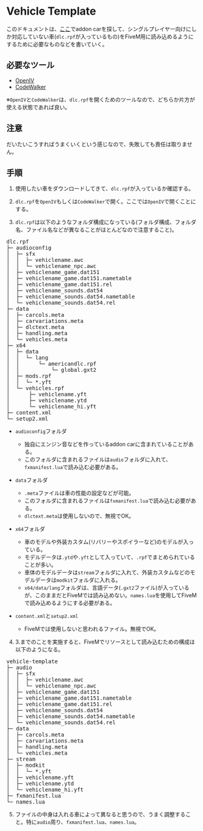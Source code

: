 # Vehicle Template
このドキュメントは、[ここ](https://www.gta5-mods.com/vehicles/)でaddon carを探して、シングルプレイヤー向けにしか対応していない車(`dlc.rpf`が入っているもの)をFiveM用に読み込めるようにするために必要なものなどを書いていく。

## 必要なツール
* [OpenIV](https://openiv.com/)
* [CodeWalker](https://www.gta5-mods.com/tools/codewalker-gtav-interactive-3d-map)

※`OpenIV`と`CodeWalker`は、`dlc.rpf`を開くためのツールなので、どちらか片方が使える状態であれば良い。

## 注意
だいたいこうすればうまくいくという感じなので、失敗しても責任は取りません。

## 手順
1. 使用したい車をダウンロードしてきて、`dlc.rpf`が入っているか確認する。

2. `dlc.rpf`を`OpenIV`もしくは`CodeWalker`で開く。ここでは`OpenIV`で開くことにする。

3. `dlc.rpf`は以下のようなフォルダ構成になっている(フォルダ構成、フォルダ名、ファイル名などが異なることがほとんどなので注意すること)。


<pre>
dlc.rpf
├─ audioconfig
│  ├─ sfx
│  │  ├─ vehiclename.awc
│  │  └─ vehiclename_npc.awc
│  ├─ vehiclename_game.dat151
│  ├─ vehiclename_game.dat151.nametable
│  ├─ vehiclename_game.dat151.rel
│  ├─ vehiclename_sounds.dat54
│  ├─ vehiclename_sounds.dat54.nametable
│  └─ vehiclename_sounds.dat54.rel
├─ data
│  ├─ carcols.meta
│  ├─ carvariations.meta
│  ├─ dlctext.meta
│  ├─ handling.meta
│  └─ vehicles.meta
├─ x64
│  ├─ data
│  │  └─ lang
│  │      └─ americandlc.rpf
│  │          └─ global.gxt2
│  ├─ mods.rpf
│  │  └─ *.yft
│  └─ vehicles.rpf
│      ├─ vehiclename.yft
│      ├─ vehiclename.ytd
│      └─ vehiclename_hi.yft
├─ content.xml
└─ setup2.xml
</pre>


* `audioconfig`フォルダ
  * 独自にエンジン音などを作っているaddon carに含まれていることがある。
  * このフォルダに含まれるファイルは`audio`フォルダに入れて、`fxmanifest.lua`で読み込む必要がある。

* `data`フォルダ
  * `.meta`ファイルは車の性能の設定などが可能。
  * このフォルダに含まれるファイルは`fxmanifest.lua`で読み込む必要がある。
  * `dlctext.meta`は使用しないので、無視でOK。

* `x64`フォルダ
  * 車のモデルや外装カスタム(リバリーやスポイラーなど)のモデルが入っている。
  * モデルデータは`.ytd`や`.yft`として入っていて、`.rpf`でまとめられていることが多い。
  * 車体のモデルデータは`stream`フォルダに入れて、外装カスタムなどのモデルデータは`modkit`フォルダに入れる。
  * `x64/data/lang`フォルダは、言語データ(`.gxt2`ファイル)が入っているが、このままだとFiveMでは読み込めない。`names.lua`を使用してFiveMで読み込めるようにする必要がある。

* `content.xml`と`setup2.xml`
  * FiveMでは使用しないと思われるファイル。無視でOK。


4. 3.までのことを実施すると、FiveMでリソースとして読み込むための構成は以下のようになる。

<pre>
vehicle-template
├─ audio
│  ├─ sfx
│  │  ├─ vehiclename.awc
│  │  └─ vehiclename_npc.awc
│  ├─ vehiclename_game.dat151
│  ├─ vehiclename_game.dat151.nametable
│  ├─ vehiclename_game.dat151.rel
│  ├─ vehiclename_sounds.dat54
│  ├─ vehiclename_sounds.dat54.nametable
│  └─ vehiclename_sounds.dat54.rel
├─ data
│  ├─ carcols.meta
│  ├─ carvariations.meta
│  ├─ handling.meta
│  └─ vehicles.meta
├─ stream
│  ├─ modkit
│  │  └─ *.yft
│  ├─ vehiclename.yft
│  ├─ vehiclename.ytd
│  └─ vehiclename_hi.yft
├─ fxmanifest.lua
└─ names.lua
</pre>

5. ファイルの中身は入れる車によって異なると思うので、うまく調整すること。特に`audio`周り、`fxmanifest.lua`、`names.lua`。
